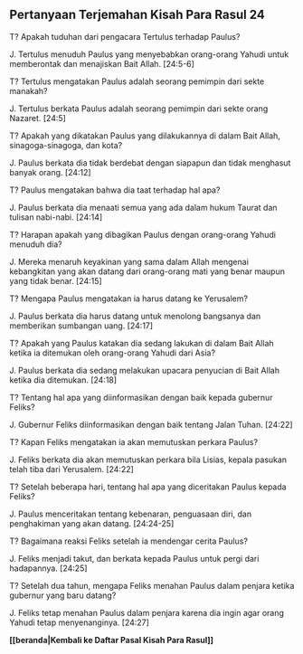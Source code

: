 ﻿## Pertanyaan Terjemahan Kisah Para Rasul 24 ##

T? Apakah tuduhan dari pengacara Tertulus terhadap Paulus?

J. Tertulus menuduh Paulus yang menyebabkan orang-orang Yahudi untuk memberontak dan menajiskan Bait Allah. [24:5-6]

T? Tertulus mengatakan Paulus adalah seorang pemimpin dari sekte manakah?

J. Tertulus berkata Paulus adalah seorang pemimpin dari sekte orang Nazaret. [24:5]

T? Apakah yang dikatakan Paulus yang dilakukannya di dalam Bait Allah, sinagoga-sinagoga, dan kota?

J. Paulus berkata dia tidak berdebat dengan siapapun dan tidak menghasut banyak orang. [24:12]

T? Paulus mengatakan bahwa dia taat terhadap hal apa?

J. Paulus berkata dia menaati semua yang ada dalam hukum Taurat dan tulisan nabi-nabi. [24:14]

T? Harapan apakah yang dibagikan Paulus dengan orang-orang Yahudi menuduh dia?

J. Mereka menaruh keyakinan yang sama dalam Allah mengenai kebangkitan yang akan datang dari orang-orang mati yang benar maupun yang tidak benar. [24:15]

T? Mengapa Paulus mengatakan ia harus datang ke Yerusalem?

J. Paulus berkata dia harus datang untuk menolong bangsanya dan memberikan sumbangan uang. [24:17]

T? Apakah yang Paulus katakan dia sedang lakukan di dalam Bait Allah ketika ia ditemukan oleh orang-orang Yahudi dari Asia?

J. Paulus berkata dia sedang melakukan upacara penyucian di Bait Allah ketika dia ditemukan. [24:18]

T? Tentang hal apa yang diinformasikan dengan baik kepada gubernur Feliks?

J. Gubernur Feliks diinformasikan dengan baik tentang Jalan Tuhan. [24:22]

T? Kapan Feliks mengatakan ia akan memutuskan perkara Paulus?

J. Feliks berkata dia akan memutuskan perkara bila Lisias, kepala pasukan telah tiba dari Yerusalem. [24:22]

T? Setelah beberapa hari, tentang hal apa yang diceritakan Paulus kepada Feliks?

J. Paulus menceritakan tentang kebenaran, penguasaan diri, dan penghakiman yang akan datang. [24:24-25]

T? Bagaimana reaksi Feliks setelah ia mendengar cerita Paulus?

J. Feliks menjadi takut, dan berkata kepada Paulus untuk pergi dari hadapannya. [24:25]

T? Setelah dua tahun, mengapa Feliks menahan Paulus dalam penjara ketika gubernur yang baru datang?

J. Feliks tetap menahan Paulus dalam penjara karena dia ingin agar orang Yahudi tetap menyenanginya. [24:27]

__[[beranda|Kembali ke Daftar Pasal Kisah Para Rasul]]__


